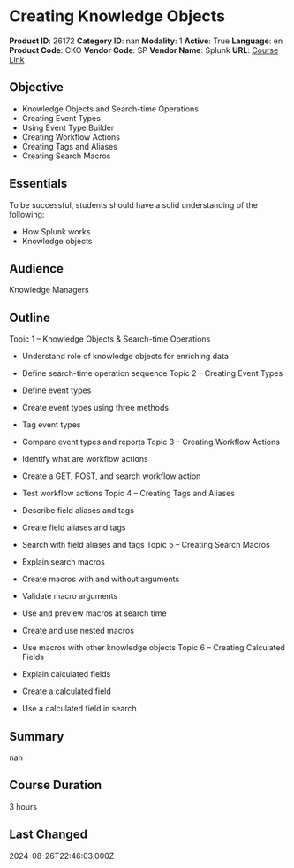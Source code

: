 # Creating Knowledge Objects

**Product ID**: 26172
**Category ID**: nan
**Modality**: 1
**Active**: True
**Language**: en
**Product Code**: CKO
**Vendor Code**: SP
**Vendor Name**: Splunk
**URL**: [Course Link](https://www.fastlaneus.com/course/splunk-cko)

## Objective
- Knowledge Objects and Search-time Operations
- Creating Event Types
- Using Event Type Builder
- Creating Workflow Actions
- Creating Tags and Aliases
- Creating Search Macros

## Essentials
To be successful, students should have a solid understanding of the following:


- How Splunk works
- Knowledge objects

## Audience
Knowledge Managers

## Outline
Topic 1 – Knowledge Objects & Search-time Operations


- Understand role of knowledge objects for enriching data
- Define search-time operation sequence
Topic 2 – Creating Event Types


- Define event types
- Create event types using three methods
- Tag event types
- Compare event types and reports
Topic 3 – Creating Workflow Actions


- Identify what are workflow actions
- Create a GET, POST, and search workflow action
- Test workflow actions
Topic 4 – Creating Tags and Aliases


- Describe field aliases and tags
- Create field aliases and tags
- Search with field aliases and tags
Topic 5 – Creating Search Macros


- Explain search macros
- Create macros with and without arguments
- Validate macro arguments
- Use and preview macros at search time
- Create and use nested macros
- Use macros with other knowledge objects
Topic 6 – Creating Calculated Fields


- Explain calculated fields
- Create a calculated field
- Use a calculated field in search

## Summary
nan

## Course Duration
3 hours

## Last Changed
2024-08-26T22:46:03.000Z
